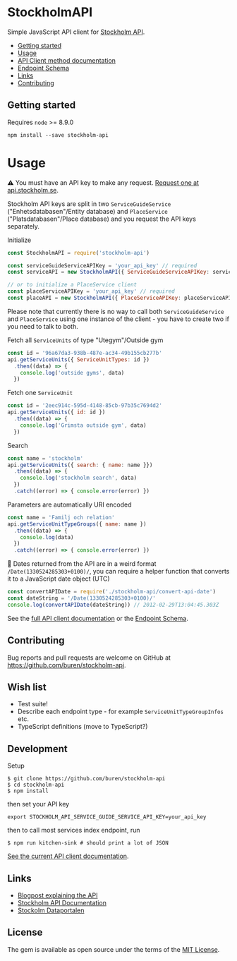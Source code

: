 # StockholmAPI

Simple JavaScript API client for [Stockholm API](http://api.stockholm.se/dokumentation).

- [Getting started](#getting-started)
- [Usage](#usage)
- [API Client method documentation](docs/README.md)
- [Endpoint Schema](endpoint-schema.md)
- [Links](#links)
- [Contributing](#contributing)

## Getting started

Requires `node` >= 8.9.0

```
npm install --save stockholm-api
```

# Usage

:warning: You must have an API key to make any request. [Request one at api.stockholm.se](http://api.stockholm.se/).

Stockholm API keys are split in two `ServiceGuideService` ("Enhetsdatabasen"/Entity database) and `PlaceService` ("Platsdatabasen"/Place database) and you request the API keys separately.

Initialize

```javascript
const StockholmAPI = require('stockholm-api')

const serviceGuideServiceAPIKey = 'your_api_key' // required
const serviceAPI = new StockholmAPI({ ServiceGuideServiceAPIKey: serviceGuideServiceAPIKey })

// or to initialize a PlaceService client
const placeServiceAPIKey = 'your_api_key' // required
const placeAPI = new StockholmAPI({ PlaceServiceAPIKey: placeServiceAPIKey })
```

Please note that currently there is no way to call both `ServiceGuideService` and `PlaceService` using one instance of the client - you have to create two if you need to talk to both.

Fetch all `ServiceUnits` of type "Utegym"/Outside gym

```javascript
const id = '96a67da3-938b-487e-ac34-49b155cb277b'
api.getServiceUnits({ ServiceUnitTypes: id })
  .then((data) => {
    console.log('outside gyms', data)
  })
```

Fetch one `ServiceUnit`

```javascript
const id = '2eec914c-595d-4148-85cb-97b35c7694d2'
api.getServiceUnits({ id: id })
  .then((data) => {
    console.log('Grimsta outside gym', data)
  })
```

Search

```javascript
const name = 'stockholm'
api.getServiceUnits({ search: { name: name }})
  .then((data) => {
    console.log('stockholm search', data)
  })
  .catch((error) => { console.error(error) })
```

Parameters are automatically URI encoded

```javascript
const name = 'Familj och relation'
api.getServiceUnitTypeGroups({ name: name })
  .then((data) => {
    console.log(data)
  })
  .catch((error) => { console.error(error) })
```

:calendar: Dates returned from the API are in a weird format `/Date(1330524285303+0100)/`, you can require a helper function that converts it to a JavaScript date object (UTC)
```javascript
const convertAPIDate = require('./stockholm-api/convert-api-date')
const dateString = '/Date(1330524285303+0100)/'
console.log(convertAPIDate(dateString)) // 2012-02-29T13:04:45.303Z
```

See the [full API client documentation](docs/README.md) or the [Endpoint Schema](endpoint-schema.md).

## Contributing

Bug reports and pull requests are welcome on GitHub at https://github.com/buren/stockholm-api.

## Wish list

- Test suite!
- Describe each endpoint type - for example `ServiceUnitTypeGroupInfos` etc.
- TypeScript definitions (move to TypeScript?)

## Development

Setup
```
$ git clone https://github.com/buren/stockholm-api
$ cd stockholm-api
$ npm install
```

then set your API key
```
export STOCKHOLM_API_SERVICE_GUIDE_SERVICE_API_KEY=your_api_key
```

then to call most services index endpoint, run

```
$ npm run kitchen-sink # should print a lot of JSON
```

[See the current API client documentation](docs/README.md).

## Links

- [Blogpost explaining the API](http://utveckling.stockholm.se/2011/06/03/how-to-use-the-city-of-stockholm-open-api/)
- [Stockholm API Documentation](http://api.stockholm.se/dokumentation)
- [Stockolm Dataportalen](http://dataportalen.stockholm.se/dataportalen/)

## License

The gem is available as open source under the terms of the [MIT License](LICENSE).
